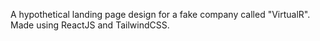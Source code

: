 A hypothetical landing page design for a fake company called "VirtualR". Made using ReactJS and TailwindCSS.
